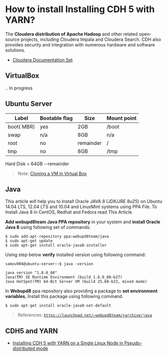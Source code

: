 # How to install Installing CDH 5 with YARN?

The **Cloudera distribution of Apache Hadoop** and other related open-source projects, including Cloudera Impala and Cloudera Search. CDH also provides security and integration with numerous hardware and software solutions.

- [Cloudera Documentation Set](http://www.cloudera.com/content/cloudera/en/documentation/core/latest/topics/introduction.html)

## VirtualBox

.. In progress

## Ubuntu Server

Label       | Bootable flag | Size       | Mount point
------------|---------------|------------|------------
boot( MBR)  | yes           | 2GB        | /boot
swap        | n/a           | 8GB        | n/a
root        | no            | remainder  | /
tmp         | no            | 8GB        | /tmp

Hard Disk = 64GB --remainder

> Note: [Cloning a VM in Virtual Box](https://www.youtube.com/watch?v=Qy1cdF2mtoU) 

## Java

This article will help you to Install Oracle JAVA 8 (JDK/JRE 8u25) on Ubuntu 14.04 LTS, 12.04 LTS and 10.04 and LinuxMint systems using PPA File. To Install Java 8 in CentOS, Redhat and Fedora read This Article.

**Add webupd8team Java PPA repository** in your system and **install Oracle Java 8** using following set of commands:

    $ sudo add-apt-repository ppa:webupd8team/java
    $ sudo apt-get update
    $ sudo apt-get install oracle-java8-installer

Using step below **verify** installed version using following command:

    samov004@ubuntu-server:~$ java -version
    
    java version "1.8.0_60"
    Java(TM) SE Runtime Environment (build 1.8.0_60-b27)
    Java HotSpot(TM) 64-Bit Server VM (build 25.60-b23, mixed mode)

In **Webupd8** ppa repository also providing a package to **set environment variables**, Install this package using following command.

    $ sudo apt-get install oracle-java8-set-default
    
> References: [`https://launchpad.net/~webupd8team/+archive/java`](
https://launchpad.net/~webupd8team/+archive/java)

## CDH5 and YARN

- [Installing CDH 5 with YARN on a Single Linux Node in Pseudo-distributed mode](http://www.cloudera.com/content/cloudera/en/documentation/core/latest/topics/cdh_qs_yarn_pseudo.html)

